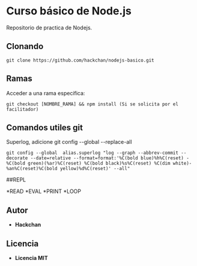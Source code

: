 # Curso básico de Node.js

Repositorio de practica de Nodejs.

## Clonando


```
git clone https://github.com/hackchan/nodejs-basico.git
```

## Ramas

Acceder a una rama especifica:

```
git checkout [NOMBRE_RAMA] && npm install (Si se solicita por el facilitador)
```

## Comandos utiles git

Superlog, adicione git config --global --replace-all

``` 
git config --global  alias.superlog "log --graph --abbrev-commit --decorate --date=relative --format=format:'%C(bold blue)%h%C(reset) - %C(bold green)(%ar)%C(reset) %C(bold black)%s%C(reset) %C(dim white)- %an%C(reset)%C(bold yellow)%d%C(reset)' --all"
```

##REPL 

 *READ
 *EVAL
 *PRINT
 *LOOP



## Autor

* **Hackchan**

## Licencia

* **Licencia MIT**
